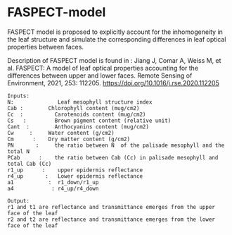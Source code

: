 # FASPECT-model
FASPECT model is proposed to explicitly account for the inhomogeneity in the leaf structure and simulate the corresponding differences in leaf optical properties between faces.

Description of FASPECT model is found in : Jiang J, Comar A, Weiss M, et al. FASPECT: A model of leaf optical properties accounting for the differences between upper and lower faces. Remote Sensing of Environment, 2021, 253: 112205. https://doi.org/10.1016/j.rse.2020.112205


```
Inputs:
N:	            Leaf mesophyll structure index                          
Cab	:        Chlorophyll content (mug/cm2) 	                   
Cc  :          Carotenoids content (mug/cm2)
Cs   :         Brown pigment content (relative unit)               
Cant  :        Anthocyanins content (mug/cm2)
Cw	   :     Water content (g/cm2) 			               
Cm	    :    Dry matter content (g/cm2)	                        
PN       :     the ratio between N  of the palisade mesophyll and the total N 
PCab      :    the ratio between Cab (Cc) in palisade mesophyll and total Cab (Cc)
r1_up      :    upper epidermis reflectance
r4_up       :   Lower epidermis reflectance
a1           :  r1_down/r1_up
a4            : r4_up/r4_down
```
```
Output:
r1 and t1 are reflectance and transmittance emerges from the upper face of the leaf
r2 and t2 are reflectance and transmittance emerges from the lower face of the leaf
